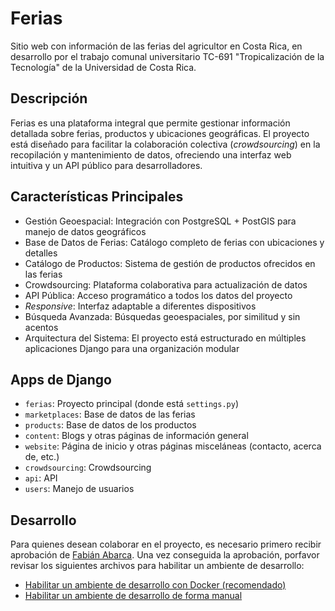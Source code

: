 # Ferias

Sitio web con información de las ferias del agricultor en Costa Rica, en desarrollo por el trabajo comunal universitario TC-691 "Tropicalización de la Tecnología" de la Universidad de Costa Rica.

## Descripción

Ferias es una plataforma integral que permite gestionar información detallada sobre ferias, productos y ubicaciones geográficas. El proyecto está diseñado para facilitar la colaboración colectiva (_crowdsourcing_) en la recopilación y mantenimiento de datos, ofreciendo una interfaz web intuitiva y un API público para desarrolladores.

## Características Principales

- Gestión Geoespacial: Integración con PostgreSQL + PostGIS para manejo de datos geográficos
- Base de Datos de Ferias: Catálogo completo de ferias con ubicaciones y detalles
- Catálogo de Productos: Sistema de gestión de productos ofrecidos en las ferias
- Crowdsourcing: Plataforma colaborativa para actualización de datos
- API Pública: Acceso programático a todos los datos del proyecto
- _Responsive_: Interfaz adaptable a diferentes dispositivos
- Búsqueda Avanzada: Búsquedas geoespaciales, por similitud y sin acentos
- Arquitectura del Sistema: El proyecto está estructurado en múltiples aplicaciones Django para una organización modular

## Apps de Django

- `ferias`: Proyecto principal (donde está `settings.py`)
- `marketplaces`: Base de datos de las ferias
- `products`: Base de datos de los productos
- `content`: Blogs y otras páginas de información general
- `website`: Página de inicio y otras páginas misceláneas (contacto, acerca de, etc.)
- `crowdsourcing`: Crowdsourcing
- `api`: API
- `users`: Manejo de usuarios

## Desarrollo

Para quienes desean colaborar en el proyecto, es necesario primero recibir aprobación de [Fabián Abarca](https://github.com/fabianabarca). Una vez conseguida la aprobación, porfavor revisar los siguientes archivos para habilitar un ambiente de desarrollo:

- [Habilitar un ambiente de desarrollo con Docker (recomendado)](docs/HOWTO.md)
- [Habilitar un ambiente de desarrollo de forma manual](docs/Manual_env.md)
